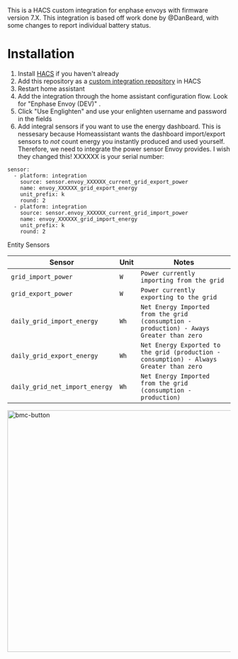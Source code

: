This is a HACS custom integration for enphase envoys with firmware version 7.X. This integration is based off work done by @DanBeard, with some changes to report individual battery status.

# Installation

1. Install [HACS](https://hacs.xyz/) if you haven't already
2. Add this repository as a [custom integration repository](https://hacs.xyz/docs/faq/custom_repositories) in HACS
4. Restart home assistant
5. Add the integration through the home assistant configuration flow. Look for "Enphase Envoy (DEV)" .
6. Click "Use Englighten" and use your enlighten username and password in the fields
6. Add integral sensors if you want to use the energy dashboard. This is nessesary because Homeassistant wants the dashboard import/export sensors to *not* count energy you instantly produced and used yourself. Therefore, we need to integrate the power sensor Envoy provides. I wish they changed this! XXXXXX is your serial number:
```
sensor:
  - platform: integration
    source: sensor.envoy_XXXXXX_current_grid_export_power
    name: envoy_XXXXXX_grid_export_energy
    unit_prefix: k
    round: 2
  - platform: integration
    source: sensor.envoy_XXXXXX_current_grid_import_power
    name: envoy_XXXXXX_grid_import_energy
    unit_prefix: k
    round: 2
```

Entity Sensors

| Sensor | Unit | Notes |
| - | - | - |
| `grid_import_power` | `W` | `Power currently importing from the grid` |
| `grid_export_power` | `W` | `Power currently exporting to the grid` |
| `daily_grid_import_energy` | `Wh` | `Net Energy Imported from the grid (consumption - production) - Aways Greater than zero` |
| `daily_grid_export_energy` | `Wh` | `Net Energy Exported to the grid (production - consumption) - Always Greater than zero` |
| `daily_grid_net_import_energy` | `Wh` | `Net Energy Imported from the grid (consumption - production)` |


[<img width="545" alt="bmc-button" src="https://user-images.githubusercontent.com/1570176/180045360-d3f479c5-ad84-4483-b2b0-83820b1a8c63.png">](https://buymeacoffee.com/briancmpblL)
